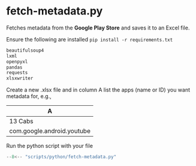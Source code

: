 # fetch-metadata.py

Fetches metadata from the **Google Play Store** and saves it to an Excel file.

Ensure the following are installed `pip install -r requirements.txt`

```bash title="requirements.txt"
beautifulsoup4
lxml
openpyxl
pandas
requests
xlsxwriter
```

Create a new .xlsx file and in column A list the apps (name or ID) you want metadata for, e.g.,

| A                          |
| -------------------------- |
| 13 Cabs                    |
| com.google.android.youtube |

Run the python script with your file

```python
--8<-- "scripts/python/fetch-metadata.py"
```
